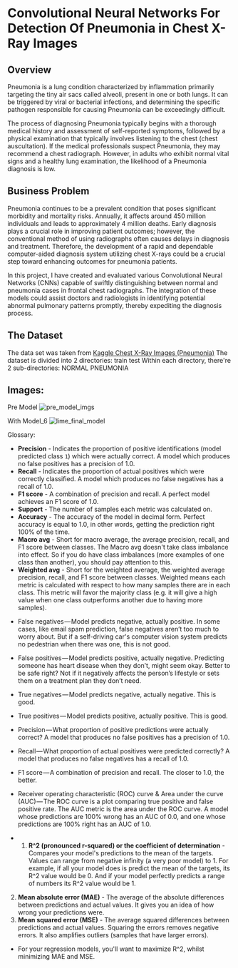 # Convolutional Neural Networks For Detection Of Pneumonia in Chest X-Ray Images


## Overview
Pneumonia is a lung condition characterized by inflammation primarily targeting the tiny air sacs called alveoli, present in one or both lungs. It can be triggered by viral or bacterial infections, and determining the specific pathogen responsible for causing Pneumonia can be exceedingly difficult.

The process of diagnosing Pneumonia typically begins with a thorough medical history and assessment of self-reported symptoms, followed by a physical examination that typically involves listening to the chest (chest auscultation). If the medical professionals suspect Pneumonia, they may recommend a chest radiograph. However, in adults who exhibit normal vital signs and a healthy lung examination, the likelihood of a Pneumonia diagnosis is low.

## Business Problem
Pneumonia continues to be a prevalent condition that poses significant morbidity and mortality risks. Annually, it affects around 450 million individuals and leads to approximately 4 million deaths. Early diagnosis plays a crucial role in improving patient outcomes; however, the conventional method of using radiographs often causes delays in diagnosis and treatment. Therefore, the development of a rapid and dependable computer-aided diagnosis system utilizing chest X-rays could be a crucial step toward enhancing outcomes for pneumonia patients.

In this project, I have created and evaluated various Convolutional Neural Networks (CNNs) capable of swiftly distinguishing between normal and pneumonia cases in frontal chest radiographs. The integration of these models could assist doctors and radiologists in identifying potential abnormal pulmonary patterns promptly, thereby expediting the diagnosis process.

## The Dataset
The data set was taken from [Kaggle Chest X-Ray Images (Pneumonia)](https://www.kaggle.com/datasets/paultimothymooney/chest-xray-pneumonia/code?datasetId=17810&sortBy=voteCount)
The dataset is divided into 2 directories:
train
test
Within each directory, there're 2 sub-directories:
NORMAL
PNEUMONIA

## Images:
Pre Model
![pre_model_imgs](https://github.com/jj862/Convolutional-Neural-Networks-For-Detection-Of-Pneumonia-in-Chest-X-Ray-Images/assets/69119958/24917c40-7ea2-4ccc-a205-b37d847393f4)

With Model_6
![lime_final_model](https://github.com/jj862/Convolutional-Neural-Networks-For-Detection-Of-Pneumonia-in-Chest-X-Ray-Images/assets/69119958/c15cfaa2-e7f3-467e-8ef4-f2ae20341c1d)




Glossary: 
* **Precision** - Indicates the proportion of positive identifications (model predicted class `1`) which were actually correct. A model which produces no false positives has a precision of 1.0.
* **Recall** - Indicates the proportion of actual positives which were correctly classified. A model which produces no false negatives has a recall of 1.0.
* **F1 score** - A combination of precision and recall. A perfect model achieves an F1 score of 1.0.
* **Support** - The number of samples each metric was calculated on.
* **Accuracy** - The accuracy of the model in decimal form. Perfect accuracy is equal to 1.0, in other words, getting the prediction right 100% of the time.
* **Macro avg** - Short for macro average, the average precision, recall, and F1 score between classes. The Macro avg doesn't take class imbalance into effect. So if you do have class imbalances (more examples of one class than another), you should pay attention to this.
* **Weighted avg** - Short for the weighted average, the weighted average precision, recall, and F1 score between classes. Weighted means each metric is calculated with respect to how many samples there are in each class. This metric will favor the majority class (e.g. it will give a high value when one class outperforms another due to having more samples).

- False negatives — Model predicts negative, actually positive. In some cases, like email spam prediction, false negatives aren’t too much to worry about. But if a self-driving car's computer vision system predicts no pedestrian when there was one, this is not good.
- False positives — Model predicts positive, actually negative. Predicting someone has heart disease when they don’t, might seem okay. Better to be safe right? Not if it negatively affects the person’s lifestyle or sets them on a treatment plan they don’t need.
- True negatives — Model predicts negative, actually negative. This is good.
- True positives — Model predicts positive, actually positive. This is good.
- Precision — What proportion of positive predictions were actually correct? A model that produces no false positives has a precision of 1.0.
- Recall — What proportion of actual positives were predicted correctly? A model that produces no false negatives has a recall of 1.0.
- F1 score — A combination of precision and recall. The closer to 1.0, the better.
- Receiver operating characteristic (ROC) curve & Area under the curve (AUC) — The ROC curve is a plot comparing true positive and false positive rate. The AUC metric is the area under the ROC curve. A model whose predictions are 100% wrong has an AUC of 0.0, and one whose predictions are 100% right has an AUC of 1.0.

- 1. **R^2 (pronounced r-squared) or the coefficient of determination** - Compares your model's predictions to the mean of the targets. Values can range from negative infinity (a very poor model) to 1. For example, if all your model does is predict the mean of the targets, its R^2 value would be 0. And if your model perfectly predicts a range of numbers its R^2 value would be 1. 
2. **Mean absolute error (MAE)** - The average of the absolute differences between predictions and actual values. It gives you an idea of how wrong your predictions were.
3. **Mean squared error (MSE)** - The average squared differences between predictions and actual values. Squaring the errors removes negative errors. It also amplifies outliers (samples that have larger errors).

- For your regression models, you'll want to maximize R^2, whilst minimizing MAE and MSE.

